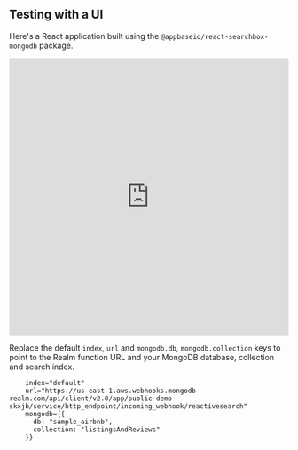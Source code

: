 ## Testing with a UI

Here's a React application built using the `@appbaseio/react-searchbox-mongodb` package.

<iframe src="https://codesandbox.io/embed/romantic-bird-spqfr?fontsize=14&hidenavigation=1&theme=dark"
     style="width:100%; height:500px; border:0; border-radius: 4px; overflow:hidden;"
     title="romantic-bird-spqfr"
     allow="accelerometer; ambient-light-sensor; camera; encrypted-media; geolocation; gyroscope; hid; microphone; midi; payment; usb; vr; xr-spatial-tracking"
     sandbox="allow-forms allow-modals allow-popups allow-presentation allow-same-origin allow-scripts"
   ></iframe>

Replace the default `index`, `url` and `mongodb.db`, `mongodb.collection` keys to point to the Realm function URL and your MongoDB database, collection and search index.

```
    index="default"
    url="https://us-east-1.aws.webhooks.mongodb-realm.com/api/client/v2.0/app/public-demo-skxjb/service/http_endpoint/incoming_webhook/reactivesearch"
    mongodb={{
      db: "sample_airbnb",
      collection: "listingsAndReviews"
    }}
```
